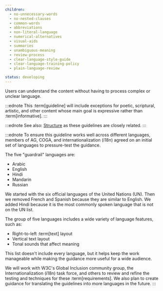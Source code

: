 ```yaml
---
children:
  - no-unnecessary-words
  - no-nested-clauses
  - common-words
  - abbreviations
  - non-literal-language
  - numerical-alternatives
  - visual-aids
  - summaries
  - unambiguous-meaning
  - review-process
  - clear-language-style-guide
  - clear-language-training-policy
  - plain-language-review

status: developing
---
```


Users can understand the content without having to process complex or unclear language.


:::ednote
This :term[guideline] will include exceptions for poetic, scriptural, artistic, and other content whose main goal is expressive rather than :term[informative].
:::

:::ednote
See also: [Structure](#structure) as these guidelines are closely related.
:::

:::ednote
To ensure this guideline works well across different languages,
members of AG, COGA, and internationalization (i18n) agreed on an initial set of languages to pressure-test the guidance.

The five "guardrail" languages are:

- Arabic
- English
- Hindi
- Mandarin 
- Russian

We started with the six official languages of the United Nations (UN). Then we removed French and Spanish because they are similar to English. We added Hindi because it is the most commonly spoken language that is not on the UN list.

The group of five languages includes a wide variety of language features, such as:

- Right-to-left :term[text] layout
- Vertical text layout
- Tonal sounds that affect meaning

This list doesn't include every language, but it helps keep the work manageable while making the guidance more useful for a wide audience.

We will work with W3C's Global Inclusion community group, the Internationalization (i18n) task force, and others to review and refine the testing and techniques for these :term[requirements]. We also plan to create guidance for translating the guidelines into more languages in the future.
:::
